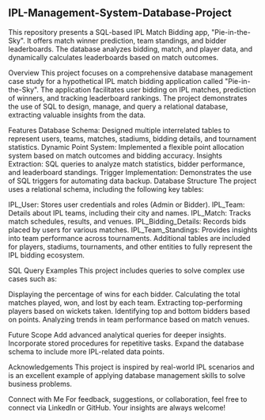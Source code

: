## IPL-Management-System-Database-Project

This repository presents a SQL-based IPL Match Bidding app, "Pie-in-the-Sky". It offers match winner prediction, team standings, and bidder leaderboards. The database analyzes bidding, match, and player data, and dynamically calculates leaderboards based on match outcomes.

Overview This project focuses on a comprehensive database management case study for a hypothetical IPL match bidding application called "Pie-in-the-Sky". The application facilitates user bidding on IPL matches, prediction of winners, and tracking leaderboard rankings. The project demonstrates the use of SQL to design, manage, and query a relational database, extracting valuable insights from the data.

Features Database Schema: Designed multiple interrelated tables to represent users, teams, matches, stadiums, bidding details, and tournament statistics. Dynamic Point System: Implemented a flexible point allocation system based on match outcomes and bidding accuracy. Insights Extraction: SQL queries to analyze match statistics, bidder performance, and leaderboard standings. Trigger Implementation: Demonstrates the use of SQL triggers for automating data backup. Database Structure The project uses a relational schema, including the following key tables:

IPL_User: Stores user credentials and roles (Admin or Bidder). IPL_Team: Details about IPL teams, including their city and names. IPL_Match: Tracks match schedules, results, and venues. IPL_Bidding_Details: Records bids placed by users for various matches. IPL_Team_Standings: Provides insights into team performance across tournaments. Additional tables are included for players, stadiums, tournaments, and other entities to fully represent the IPL bidding ecosystem.

SQL Query Examples This project includes queries to solve complex use cases such as:

Displaying the percentage of wins for each bidder. Calculating the total matches played, won, and lost by each team. Extracting top-performing players based on wickets taken. Identifying top and bottom bidders based on points. Analyzing trends in team performance based on match venues.

Future Scope Add advanced analytical queries for deeper insights. Incorporate stored procedures for repetitive tasks. Expand the database schema to include more IPL-related data points.

Acknowledgements This project is inspired by real-world IPL scenarios and is an excellent example of applying database management skills to solve business problems.

Connect with Me For feedback, suggestions, or collaboration, feel free to connect via LinkedIn or GitHub. Your insights are always welcome!
